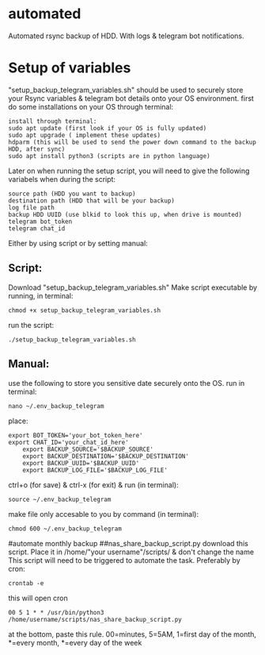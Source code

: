 # automated
Automated rsync backup of HDD. With logs & telegram bot notifications.
#
# Setup of variables
"setup_backup_telegram_variables.sh" should be used to securely store your Rsync variables & telegram bot details onto your OS environment. first do some installations on your OS through terminal:

  	install through terminal:
  	sudo apt update (first look if your OS is fully updated)
   	sudo apt upgrade ( implement these updates)
  	hdparm (this will be used to send the power down command to the backup HDD, after sync)
	sudo apt install python3 (scripts are in python language)
  Later on when running the setup script, you will need to give the following variabels when during the script:

 	source path (HDD you want to backup)
 	destination path (HDD that will be your backup)
	log file path
	backup HDD UUID (use blkid to look this up, when drive is mounted)
	telegram bot_token
 	telegram chat_id
Either by using script or by setting manual:
## Script:
Download "setup_backup_telegram_variables.sh"
Make script executable by running, in terminal:

	chmod +x setup_backup_telegram_variables.sh
run the script: 

	./setup_backup_telegram_variables.sh
 
  ## Manual:
  use the following to store you sensitive date securely onto the OS. 
  run in terminal:
		
	nano ~/.env_backup_telegram
  place:
  	
   	export BOT_TOKEN='your_bot_token_here'
	export CHAT_ID='your_chat_id_here'
    	export BACKUP_SOURCE='$BACKUP_SOURCE'
    	export BACKUP_DESTINATION='$BACKUP_DESTINATION'
    	export BACKUP_UUID='$BACKUP_UUID'
    	export BACKUP_LOG_FILE='$BACKUP_LOG_FILE'
  ctrl+o (for save) & ctrl-x (for exit)  &  run (in terminal): 
	
 	source ~/.env_backup_telegram
  make file only accesable to you by command (in terminal): 
		
	chmod 600 ~/.env_backup_telegram

#automate monthly backup
##nas_share_backup_script.py
download this script. Place it in /home/"your username"/scripts/ & don't change the name
This script will need to be triggered to automate the task. Preferably by cron:

	crontab -e
 this will open cron
 
 	00 5 1 * * /usr/bin/python3 /home/username/scripts/nas_share_backup_script.py

at the bottom, paste this rule. 00=minutes, 5=5AM, 1=first day of the month, *=every month, *=every day of the week
